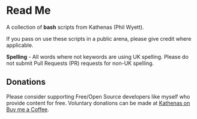 # Read Me

A collection of **bash** scripts from Kathenas (Phil Wyett).

If you pass on use these scripts in a public arena, please give credit where
applicable.

**Spelling** - All words where not keywords are using UK spelling. Please do
not submit Pull Requests (PR) requests for non-UK spelling.

## Donations

Please consider supporting Free/Open Source developers like myself who provide 
content for free. Voluntary donations can be made at 
[Kathenas on Buy me a Coffee](https://www.buymeacoffee.com/kathenasorg).
